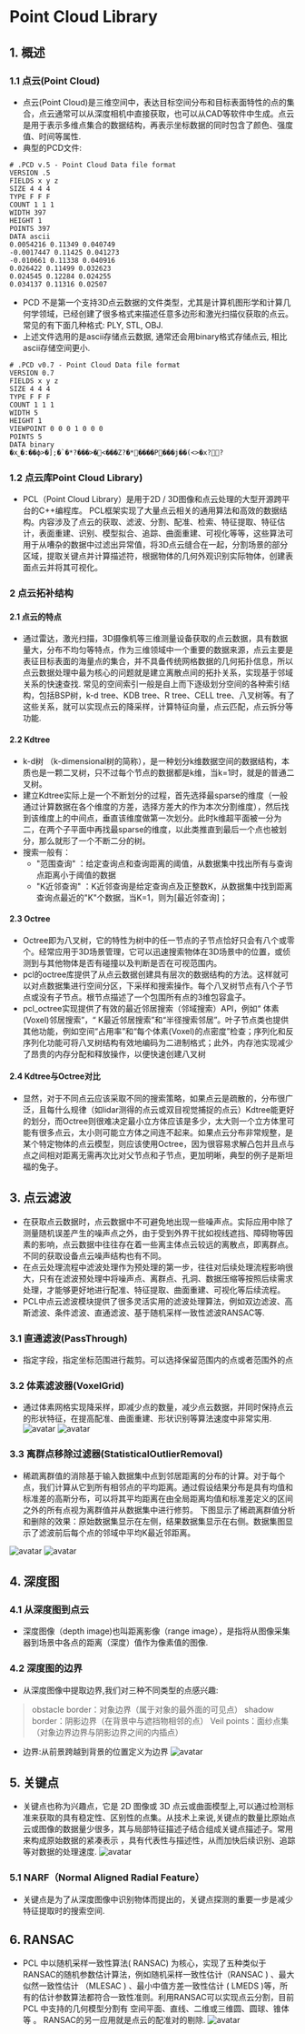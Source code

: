 # Point Cloud Library

## 1. 概述

### 1.1 点云(Point Cloud)

* 点云(Point Cloud)是三维空间中，表达目标空间分布和目标表面特性的点的集合，点云通常可以从深度相机中直接获取，也可以从CAD等软件中生成。点云是用于表示多维点集合的数据结构，再表示坐标数据的同时包含了颜色、强度值、时间等属性.
* 典型的PCD文件:

``` 
# .PCD v.5 - Point Cloud Data file format
VERSION .5
FIELDS x y z
SIZE 4 4 4
TYPE F F F
COUNT 1 1 1
WIDTH 397
HEIGHT 1
POINTS 397
DATA ascii
0.0054216 0.11349 0.040749
-0.0017447 0.11425 0.041273
-0.010661 0.11338 0.040916
0.026422 0.11499 0.032623
0.024545 0.12284 0.024255
0.034137 0.11316 0.02507
```

* PCD 不是第一个支持3D点云数据的文件类型，尤其是计算机图形学和计算几何学领域，已经创建了很多格式来描述任意多边形和激光扫描仪获取的点云。常见的有下面几种格式: PLY, STL, OBJ.
* 上述文件选用的是ascii存储点云数据, 通常还会用binary格式存储点云, 相比ascii存储空间更小.

``` 
# .PCD v0.7 - Point Cloud Data file format
VERSION 0.7
FIELDS x y z
SIZE 4 4 4
TYPE F F F
COUNT 1 1 1
WIDTH 5
HEIGHT 1
VIEWPOINT 0 0 0 1 0 0 0
POINTS 5
DATA binary
�x˾�:��ϕ>�];�`�*?���>�<���Z?�*����P���j��(<>�x??
```

### 1.2 点云库Point Cloud Library)

* PCL（Point Cloud Library）是用于2D / 3D图像和点云处理的大型开源跨平台的C++编程库。 PCL框架实现了大量点云相关的通用算法和高效的数据结构。内容涉及了点云的获取、滤波、分割、配准、检索、特征提取、特征估计，表面重建、识别、模型拟合、追踪、曲面重建、可视化等等，这些算法可用于从嘈杂的数据中过滤出异常值，将3D点云缝合在一起，分割场景的部分区域，提取关键点并计算描述符，根据物体的几何外观识别实际物体，创建表面点云并将其可视化。

### 2 点云拓补结构

#### 2.1 点云的特点

* 通过雷达，激光扫描，3D摄像机等三维测量设备获取的点云数据，具有数据量大，分布不均匀等特点，作为三维领域中一个重要的数据来源，点云主要是表征目标表面的海量点的集合，并不具备传统网格数据的几何拓扑信息，所以点云数据处理中最为核心的问题就是建立离散点间的拓扑关系，实现基于邻域关系的快速查找. 常见的空间索引一般是自上而下逐级划分空间的各种索引结构，包括BSP树，k-d tree、KDB tree、R tree、CELL tree、八叉树等。有了这些关系，就可以实现点云的降采样，计算特征向量，点云匹配，点云拆分等功能.

#### 2.2 Kdtree

* k-d树 （k-dimensional树的简称），是一种划分k维数据空间的数据结构，本质也是一颗二叉树，只不过每个节点的数据都是k维，当k=1时，就是的普通二叉树。
* 建立Kdtree实际上是一个不断划分的过程，首先选择最sparse的维度（一般通过计算数据在各个维度的方差，选择方差大的作为本次分割维度），然后找到该维度上的中间点，垂直该维度做第一次划分。此时k维超平面被一分为二，在两个子平面中再找最sparse的维度，以此类推直到最后一个点也被划分，那么就形了一个不断二分的树。
* 搜索一般有：
    - "范围查询" ：给定查询点和查询距离的阈值，从数据集中找出所有与查询点距离小于阈值的数据 
    - "K近邻查询" ：K近邻查询是给定查询点及正整数K，从数据集中找到距离查询点最近的"K"个数据，当K=1，则为[最近邻查询]；

#### 2.3 Octree 
* Octree即为八叉树，它的特性为树中的任一节点的子节点恰好只会有八个或零个。经常应用于3D场景管理，它可以迅速搜索物体在3D场景中的位置，或侦测到与其他物体是否有碰撞以及判断是否在可视范围内。
* pcl的octree库提供了从点云数据创建具有层次的数据结构的方法。这样就可以对点数据集进行空间分区，下采样和搜索操作。每个八叉树节点有八个子节点或没有子节点。根节点描述了一个包围所有点的3维包容盒子。
* pcl_octree实现提供了有效的最近邻居搜索（邻域搜索）API，例如“ 体素(Voxel)邻居搜索”，“ K最近邻居搜索”和“半径搜索邻居”。叶子节点类也提供其他功能，例如空间“占用率”和“每个体素(Voxel)的点密度”检查；序列化和反序列化功能可将八叉树结构有效地编码为二进制格式；此外，内存池实现减少了昂贵的内存分配和释放操作，以便快速创建八叉树

#### 2.4 Kdtree与Octree对比

* 显然，对于不同点云应该采取不同的搜索策略，如果点云是疏散的，分布很广泛，且每什么规律（如lidar测得的点云或双目视觉捕捉的点云）Kdtree能更好的划分，而Octree则很难决定最小立方体应该是多少，太大则一个立方体里可能有很多点云，太小则可能立方体之间连不起来。如果点云分布非常规整，是某个特定物体的点云模型，则应该使用Octree，因为很容易求解凸包并且点与点之间相对距离无需再次比对父节点和子节点，更加明晰，典型的例子是斯坦福的兔子。

## 3. 点云滤波

* 在获取点云数据时，点云数据中不可避免地出现一些噪声点。实际应用中除了测量随机误差产生的噪声点之外，由于受到外界干扰如视线遮挡、障碍物等因素的影响，点云数据中往往存在着一些离主体点云较远的离散点，即离群点。不同的获取设备点云噪声结构也有不同。
* 在点云处理流程中滤波处理作为预处理的第一步，往往对后续处理流程影响很大，只有在滤波预处理中将噪声点、离群点、孔洞、数据压缩等按照后续需求处理，才能够更好地进行配准、特征提取、曲面重建、可视化等后续流程。
* PCL中点云滤波模块提供了很多灵活实用的滤波处理算法，例如双边滤波、高斯滤波、条件滤波、直通滤波、基于随机采样一致性滤波RANSAC等.

### 3.1 直通滤波(PassThrough)
* 指定字段，指定坐标范围进行裁剪。可以选择保留范围内的点或者范围外的点
### 3.2 体素滤波器(VoxelGrid)
* 通过体素网格实现降采样，即减少点的数量，减少点云数据，并同时保持点云的形状特征，在提高配准、曲面重建、形状识别等算法速度中非常实用.
![avatar](./picture/体素滤波器-1.png)
![avatar](./picture/体素滤波器-2.png)
### 3.3 离群点移除过滤器(StatisticalOutlierRemoval)
* 稀疏离群值的消除基于输入数据集中点到邻居距离的分布的计算。对于每个点，我们计算从它到所有相邻点的平均距离。通过假设结果分布是具有均值和标准差的高斯分布，可以将其平均距离在由全局距离均值和标准差定义的区间之外的所有点视为离群值并从数据集中进行修剪。 下图显示了稀疏离群值分析和删除的效果：原始数据集显示在左侧，结果数据集显示在右侧。数据集图显示了滤波前后每个点的邻域中平均K最近邻距离。

![avatar](./picture/离群点滤波-1.png)
![avatar](./picture/离群点滤波-2.png)

<!-- ### 3.4 条件滤波(ConditionalRemoval)
* 条件滤波，设置不同维度滤波规则进行滤波. -->


## 4. 深度图
### 4.1 从深度图到点云
* 深度图像（depth image)也叫距离影像（range image），是指将从图像采集器到场景中各点的距离（深度）值作为像素值的图像.

### 4.2 深度图的边界
* 从深度图像中提取边界,我们对三种不同类型的点感兴趣:
> obstacle border：对象边界（属于对象的最外面的可见点）
> shadow border：阴影边界（在背景中与遮挡物相邻的点）
> Veil points：面纱点集（对象边界边界与阴影边界之间的内插点）
* 边界:从前景跨越到背景的位置定义为边界
![avatar](./picture/深度图边缘提取.png)

## 5. 关键点
* 关键点也称为兴趣点，它是 2D 图像或 3D 点云或曲面模型上,可以通过检测标准来获取的具有稳定性、区别性的点集。从技术上来说,关键点的数量比原始点云或图像的数据量少很多，其与局部特征描述子结合组成关键点描述子。常用来构成原始数据的紧凑表示 ，具有代表性与描述性，从而加快后续识别、追踪等对数据的处理速度.
![avatar](./picture/关键点.png)

### 5.1 NARF（Normal Aligned Radial Feature）
* 关键点是为了从深度图像中识别物体而提出的，关键点探测的重要一步是减少特征提取时的搜索空间.
## 6. RANSAC
* PCL 中以随机采样一致性算法( RANSAC) 为核心，实现了五种类似于RANSAC的随机参数估计算法，例如随机采样一致性估计（RANSAC ) 、最大似然一致性估计 （MLESAC ) 、最小中值方差一致性估计 ( LMEDS )等，所有的估计参数算法都符合一致性准则。利用RANSAC可以实现点云分割，目前 PCL 中支持的几何模型分割有 空间平面、直线、二维或三维圆、圆球、锥体等 。 RANSAC的另一应用就是点云的配准对的剔除.
![avatar](./picture/RANSAC-1.png)

